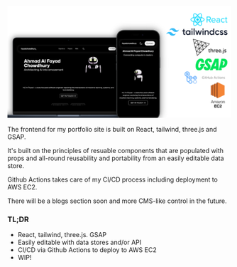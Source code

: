 ![Frontend](./assets/featured-image.png)

The frontend for my portfolio site is built on React, tailwind, three.js and GSAP.

It's built on the principles of resuable components that are populated with props and all-round reusability and portability from an easily editable data store.

Github Actions takes care of my CI/CD process including deployment to AWS EC2.

There will be a blogs section soon and more CMS-like control in the future.

### TL;DR
- React, tailwind, three.js. GSAP
- Easily editable with data stores and/or API
- CI/CD via Github Actions to deploy to AWS EC2
- WIP!

